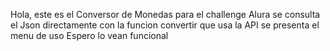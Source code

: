 Hola, este es el Conversor de Monedas para el challenge Alura
se consulta el Json directamente con la funcion convertir que usa la API
se presenta el menu de uso
Espero lo vean funcional
